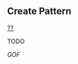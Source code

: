 ## Create Pattern ## 
[??](https://github.com/sucaizi/ts-pattern/blob/master/src/create-pattern/README_CN.md)

TODO

*GOF*